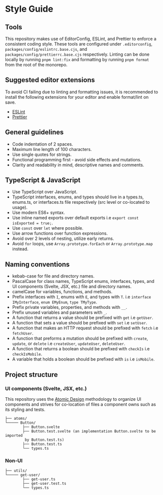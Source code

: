 # Style Guide

## Tools

This repository makes use of EditorConfig, ESLint, and Prettier to enforce a consistent coding style. These tools are configured under `.editorconfig`, `packages/config/eslintrc.base.cjs`, and `packages/config/prettierrc.base.cjs` respectively. Linting can be done locally by running `pnpm lint:fix` and formatting by running `pnpm format` from the root of the monorepo.

## Suggested editor extensions

To avoid CI failing due to linting and formatting issues, it is recommended to install the following extensions for your editor and enable format/lint on save.

* [ESLint](https://marketplace.visualstudio.com/items?itemName=dbaeumer.vscode-eslint)
* [Prettier](https://marketplace.visualstudio.com/items?itemName=esbenp.prettier-vscode)

## General guidelines

- Code indentation of 2 spaces.
- Maximum line length of 100 characters.
- Use single quotes for strings.
- Functional programming first - avoid side effects and mutations.
- Clarity and readability in mind, descriptive names and comments.

## TypeScript & JavaScript
- Use TypeScript over JavaScript.
- TypeScript interfaces, enums, and types should live in a types.ts, enums.ts, or interfaces.ts file respectively (src level or co-located to usage).
- Use modern ES6+ syntax.
- Use inline named exports over default exports i.e `export const isExported = true;`.
- Use `const` over `let` where possible.
- Use arrow functions over function expressions.
- Avoid over 2 levels of nesting, utilize early returns.
- Avoid `for` loops, use `Array.prototype.forEach` or `Array.prototype.map` instead.

## Naming conventions

- kebab-case for file and directory names.
- PascalCase for class names, TypeScript enums, interfaces, types, and UI components (Svelte, JSX, etc.) file and directory names.
- camelCase for variables, functions, and methods.
- Prefix interfaces with `I`, enums with `E`, and types with `T`. i.e `interface IMyInterface`, `enum EMyEnum`, `type TMyType`.
- Prefix private variables, properties, and methods with `__`.
- Prefix unused variables and parameters with `_`.
- A function that returns a value should be prefixed with `get` i.e `getUser`.
- A function that sets a value should be prefixed with `set` i.e `setUser`.
- A function that makes an HTTP request should be prefixed with `fetch` i.e `fetchUser`.
- A function that preforms a mutation should be prefixed with `create`, `update`, or `delete` i.e `createUser`, `updateUser`, `deleteUser`.
- A function that returns a boolean should be prefixed with `checkIs` i.e `checkIsMobile`.
- A variable that holds a boolean should be prefixed with `is` i.e `isMobile`.

## Project structure

### UI components (Svelte, JSX, etc.)

This repository uses the [Atomic Design](https://bradfrost.com/blog/post/atomic-web-design/) methodology to organize UI components and strives for co-location of files a component owns such as its styling and tests.

```
├── atoms/
└───── Button/
        ├── Button.svelte
        ├── Button.test.svelte (an implementation Button.svelte to be imported
         by Button.test.ts)
        ├── Button.test.ts
        └── types.ts
```

### Non-UI

```
├── utils/
└───── get-user/
        ├── get-user.ts
        ├── get-user.test.ts
        └── types.ts
```
